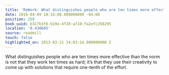 ```yaml
---
title: 'ReWork: What distinguishes people who are ten times more effective t…'
date: 2016-04-09 18:16:00.600000000 -04:00
position: 259
book_uuid: b317b3f6-b19e-4f20-a710-fa2efc258295
location: '0.438605'
source: readmill
touch: false
highlighted_on: 2013-03-21 14:03:24.000000000 Z
---
```


What distinguishes people who are ten times more effective than the norm is not that they work ten times as hard; it’s that they use their creativity to come up with solutions that require one-tenth of the effort.